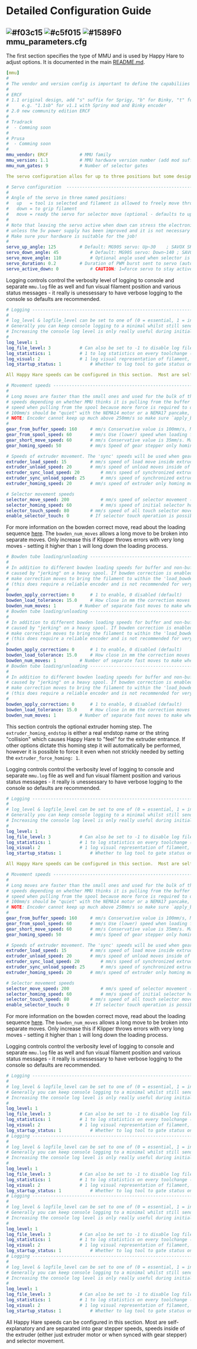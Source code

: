 # Detailed Configuration Guide

## ![#f03c15](/doc/f03c15.png) ![#c5f015](/doc/c5f015.png) ![#1589F0](/doc/1589F0.png) mmu_parameters.cfg

The first section specifies the type of MMU and is used by Happy Hare to adjust options. It is documented in the main [README.md](https://github.com/moggieuk/Happy-Hare#1-important-mmu-vendor--version-specification).

```yml
[mmu]
#
# The vendor and version config is important to define the capabiliies of the MMU
#
# ERCF
# 1.1 original design, add "s" suffix for Sprigy, "b" for Binky, "t" for Triple-Decky
#     e.g. "1.1sb" for v1.1 with Spriny mod and Binky encoder
# 2.0 new community edition ERCF
#
# Tradrack
#  - Comming soon
#
# Prusa
#  - Comming soon
#
mmu_vendor: ERCF			# MMU family
mmu_version: 1.1			# MMU hardware version number (add mod suffix documented above)
mmu_num_gates: 9			# Number of selector gates

The servo configuration allos for up to three positions but some designs (e.g. ERCF v1.1) only require `up`/`down`.  If `move` is not used then comment it out or set it to the same value as `up`.  The servo duraction is the lemght of PWM burst.  Most digital servos only require a short 0.1 second or so but slower analog servos may require longer (0.4 - 0.5s).  Be very careful if you use the `servo_active_down` option because it will can strain your electronics.

# Servo configuration  -----------------------------------------------------------------------------------------------------
#
# Angle of the servo in three named positions:
#   up   = tool is selected and filament is allowed to freely move through gate
#   down = to grip filament
#   move = ready the servo for selector move (optional - defaults to up)
#
# Note that leaving the servo active when down can stress the electronics and is not recommended with EASY-BRD or ERB board
# unless the 5v power supply has been improved and it is not necessary with standard ERCF build.
# Make sure your hardware is suitable for the job!
#
servo_up_angle: 125			# Default: MG90S servo: Up~30    ; SAVOX SH0255MG: Up~140
servo_down_angle: 45			# Default: MG90S servo: Down~140 ; SAVOX SH0255MG: Down~30
servo_move_angle: 110			# Optional angle used when selector is moved (defaults to up position)
servo_duration: 0.2			# Duration of PWM burst sent to servo (automatically turns off)
servo_active_down: 0			# CAUTION: 1=Force servo to stay active when down, 0=Release after movement
```

Logging controls control the verbosity level of logging to console and separate `mmu.log` file as well and fun visual filament position and various status messages - it really is unessessary to have verbose logging to the console so defaults are recommended.

```yml
# Logging ------------------------------------------------------------------------------------------------------------------
#
# log_level & logfile_level can be set to one of (0 = essential, 1 = info, 2 = debug, 3 = trace, 4 = developer)
# Generally you can keep console logging to a minimal whilst still sending debug output to the mmu.log file
# Increasing the console log level is only really useful during initial setup to save having to constantly open the log file
#
log_level: 1
log_file_level: 3			# Can also be set to -1 to disable log file completely
log_statistics: 1 			# 1 to log statistics on every toolchange (default), 0 to disable (but still recorded)
log_visual: 2				# 1 log visual representation of filament, 2 compact form (default) , 0 disable
log_startup_status: 1			# Whether to log tool to gate status on startup, 1 = summary (default), 2 = full, 0 = disable

All Happy Hare speeds can be configured in this section.  Most are self-explanatory and are separated into gear stepper speeds, speeds inside of the extruder (either just extruder motor or when synced with gear stepper) and selector movement.

# Movement speeds ----------------------------------------------------------------------------------------------------------
#
# Long moves are faster than the small ones and used for the bulk of the bowden movement. Note that you can set two fast load
# speeds depending on whether MMU thinks it is pulling from the buffer or from the spool. It is often helpful to use a lower
# speed when pulling from the spool because more force is required to overcome friction and this prevents loosing steps.
# 100mm/s should be "quiet" with the NEMA14 motor or a NEMA17 pancake, but you can go lower for really low noise
# NOTE: Encoder cannot keep up much above 250mm/s so make sure `apply_bowden_correction` is off at very high speeds!
#
gear_from_buffer_speed: 160		# mm/s Conservative value is 100mm/s, Max around 350mm/s
gear_from_spool_speed: 60		# mm/s Use (lower) speed when loading from a gate for the first time (i.e. pulling from spool)
gear_short_move_speed: 60		# mm/s Conservative value is 35mm/s. Max around 100mm/s
gear_homing_speed: 50			# mm/s Speed of gear stepper only homing moves (e.g. extruder homing)

# Speeds of extruder movement. The 'sync' speeds will be used when gear and extruder steppers are moving in sync
extruder_load_speed: 15			# mm/s speed of load move inside extruder from homing position to meltzone
extruder_unload_speed: 20		# mm/s speed of unload moves inside of extruder (very initial move from meltzone is 50% of this)
extruder_sync_load_speed: 20		# mm/s speed of synchronized extruder load moves
extruder_sync_unload_speed: 25		# mm/s speed of synchronized extruder unload moves
extruder_homing_speed: 20		# mm/s speed of extruder only homing moves (e.g. to toolhead sensor)

# Selector movement speeds
selector_move_speed: 200        	# mm/s speed of selector movement (not touch)
selector_homing_speed: 60       	# mm/s speed of initial selector homing move (not touch)
selector_touch_speed: 80		# mm/s speed of all touch selector moves (if stallguard configured)
enable_selector_touch: 0		# If selector touch operation is possible this can be used to disable it 1=enabled, 0=disabled
```

For more information on the bowden correct move, read about the loading sequence [here](https://github.com/moggieuk/Happy-Hare#---filament-loading-and-unloading-sequences).  The `bowden_num_moves` allows a long move to be broken into separate moves.  Only increase this if Klipper throws errors with very long moves - setting it higher than `1` will long down the loading process.

```yml
# Bowden tube loading/unloading --------------------------------------------------------------------------------------------
#
# In addition to different bowden loading speeds for buffer and non-buffered filament it is possible to detect missed steps
# caused by "jerking" on a heavy spool. If bowden correction is enabled the driver with "believe" the encoder reading and
# make correction moves to bring the filament to within the 'load_bowden_tolerance' of the end of bowden position
# (this does require a reliable encoder and is not recommended for very high speed loading >200mm/s)
#
bowden_apply_correction: 0		# 1 to enable, 0 disabled (default)
bowden_load_tolerance: 15.0		# How close in mm the correction moves will attempt to get to target
bowden_num_moves: 1			# Number of separate fast moves to make when loading or unloading bowden (>1 if you have TTC errors)
# Bowden tube loading/unloading --------------------------------------------------------------------------------------------
#
# In addition to different bowden loading speeds for buffer and non-buffered filament it is possible to detect missed steps
# caused by "jerking" on a heavy spool. If bowden correction is enabled the driver with "believe" the encoder reading and
# make correction moves to bring the filament to within the 'load_bowden_tolerance' of the end of bowden position
# (this does require a reliable encoder and is not recommended for very high speed loading >200mm/s)
#
bowden_apply_correction: 0		# 1 to enable, 0 disabled (default)
bowden_load_tolerance: 15.0		# How close in mm the correction moves will attempt to get to target
bowden_num_moves: 1			# Number of separate fast moves to make when loading or unloading bowden (>1 if you have TTC errors)
# Bowden tube loading/unloading --------------------------------------------------------------------------------------------
#
# In addition to different bowden loading speeds for buffer and non-buffered filament it is possible to detect missed steps
# caused by "jerking" on a heavy spool. If bowden correction is enabled the driver with "believe" the encoder reading and
# make correction moves to bring the filament to within the 'load_bowden_tolerance' of the end of bowden position
# (this does require a reliable encoder and is not recommended for very high speed loading >200mm/s)
#
bowden_apply_correction: 0		# 1 to enable, 0 disabled (default)
bowden_load_tolerance: 15.0		# How close in mm the correction moves will attempt to get to target
bowden_num_moves: 1			# Number of separate fast moves to make when loading or unloading bowden (>1 if you have TTC errors)
```

This section controls the optional extruder homing step. The `extruder_homing_endstop` is either a real endstop name or the string "collision" which causes Happy Hare to "feel" for the extruder entrance.  If other options dictate this homing step it will automatically be performed, however it is possible to force it even when not strickly needed by setting the `extruder_force_homing: 1`.


Logging controls control the verbosity level of logging to console and separate `mmu.log` file as well and fun visual filament position and various status messages - it really is unessessary to have verbose logging to the console so defaults are recommended.

```yml
# Logging ------------------------------------------------------------------------------------------------------------------
#
# log_level & logfile_level can be set to one of (0 = essential, 1 = info, 2 = debug, 3 = trace, 4 = developer)
# Generally you can keep console logging to a minimal whilst still sending debug output to the mmu.log file
# Increasing the console log level is only really useful during initial setup to save having to constantly open the log file
#
log_level: 1
log_file_level: 3			# Can also be set to -1 to disable log file completely
log_statistics: 1 			# 1 to log statistics on every toolchange (default), 0 to disable (but still recorded)
log_visual: 2				# 1 log visual representation of filament, 2 compact form (default) , 0 disable
log_startup_status: 1			# Whether to log tool to gate status on startup, 1 = summary (default), 2 = full, 0 = disable

All Happy Hare speeds can be configured in this section.  Most are self-explanatory and are separated into gear stepper speeds, speeds inside of the extruder (either just extruder motor or when synced with gear stepper) and selector movement.

# Movement speeds ----------------------------------------------------------------------------------------------------------
#
# Long moves are faster than the small ones and used for the bulk of the bowden movement. Note that you can set two fast load
# speeds depending on whether MMU thinks it is pulling from the buffer or from the spool. It is often helpful to use a lower
# speed when pulling from the spool because more force is required to overcome friction and this prevents loosing steps.
# 100mm/s should be "quiet" with the NEMA14 motor or a NEMA17 pancake, but you can go lower for really low noise
# NOTE: Encoder cannot keep up much above 250mm/s so make sure `apply_bowden_correction` is off at very high speeds!
#
gear_from_buffer_speed: 160		# mm/s Conservative value is 100mm/s, Max around 350mm/s
gear_from_spool_speed: 60		# mm/s Use (lower) speed when loading from a gate for the first time (i.e. pulling from spool)
gear_short_move_speed: 60		# mm/s Conservative value is 35mm/s. Max around 100mm/s
gear_homing_speed: 50			# mm/s Speed of gear stepper only homing moves (e.g. extruder homing)

# Speeds of extruder movement. The 'sync' speeds will be used when gear and extruder steppers are moving in sync
extruder_load_speed: 15			# mm/s speed of load move inside extruder from homing position to meltzone
extruder_unload_speed: 20		# mm/s speed of unload moves inside of extruder (very initial move from meltzone is 50% of this)
extruder_sync_load_speed: 20		# mm/s speed of synchronized extruder load moves
extruder_sync_unload_speed: 25		# mm/s speed of synchronized extruder unload moves
extruder_homing_speed: 20		# mm/s speed of extruder only homing moves (e.g. to toolhead sensor)

# Selector movement speeds
selector_move_speed: 200        	# mm/s speed of selector movement (not touch)
selector_homing_speed: 60       	# mm/s speed of initial selector homing move (not touch)
selector_touch_speed: 80		# mm/s speed of all touch selector moves (if stallguard configured)
enable_selector_touch: 0		# If selector touch operation is possible this can be used to disable it 1=enabled, 0=disabled
```

For more information on the bowden correct move, read about the loading sequence [here](https://github.com/moggieuk/Happy-Hare#---filament-loading-and-unloading-sequences).  The `bowden_num_moves` allows a long move to be broken into separate moves.  Only increase this if Klipper throws errors with very long moves - setting it higher than `1` will long down the loading process.


Logging controls control the verbosity level of logging to console and separate `mmu.log` file as well and fun visual filament position and various status messages - it really is unessessary to have verbose logging to the console so defaults are recommended.

```yml
# Logging ------------------------------------------------------------------------------------------------------------------
#
# log_level & logfile_level can be set to one of (0 = essential, 1 = info, 2 = debug, 3 = trace, 4 = developer)
# Generally you can keep console logging to a minimal whilst still sending debug output to the mmu.log file
# Increasing the console log level is only really useful during initial setup to save having to constantly open the log file
#
log_level: 1
log_file_level: 3			# Can also be set to -1 to disable log file completely
log_statistics: 1 			# 1 to log statistics on every toolchange (default), 0 to disable (but still recorded)
log_visual: 2				# 1 log visual representation of filament, 2 compact form (default) , 0 disable
log_startup_status: 1			# Whether to log tool to gate status on startup, 1 = summary (default), 2 = full, 0 = disable
# Logging ------------------------------------------------------------------------------------------------------------------
#
# log_level & logfile_level can be set to one of (0 = essential, 1 = info, 2 = debug, 3 = trace, 4 = developer)
# Generally you can keep console logging to a minimal whilst still sending debug output to the mmu.log file
# Increasing the console log level is only really useful during initial setup to save having to constantly open the log file
#
log_level: 1
log_file_level: 3			# Can also be set to -1 to disable log file completely
log_statistics: 1 			# 1 to log statistics on every toolchange (default), 0 to disable (but still recorded)
log_visual: 2				# 1 log visual representation of filament, 2 compact form (default) , 0 disable
log_startup_status: 1			# Whether to log tool to gate status on startup, 1 = summary (default), 2 = full, 0 = disable
# Logging ------------------------------------------------------------------------------------------------------------------
#
# log_level & logfile_level can be set to one of (0 = essential, 1 = info, 2 = debug, 3 = trace, 4 = developer)
# Generally you can keep console logging to a minimal whilst still sending debug output to the mmu.log file
# Increasing the console log level is only really useful during initial setup to save having to constantly open the log file
#
log_level: 1
log_file_level: 3			# Can also be set to -1 to disable log file completely
log_statistics: 1 			# 1 to log statistics on every toolchange (default), 0 to disable (but still recorded)
log_visual: 2				# 1 log visual representation of filament, 2 compact form (default) , 0 disable
log_startup_status: 1			# Whether to log tool to gate status on startup, 1 = summary (default), 2 = full, 0 = disable
# Logging ------------------------------------------------------------------------------------------------------------------
#
# log_level & logfile_level can be set to one of (0 = essential, 1 = info, 2 = debug, 3 = trace, 4 = developer)
# Generally you can keep console logging to a minimal whilst still sending debug output to the mmu.log file
# Increasing the console log level is only really useful during initial setup to save having to constantly open the log file
#
log_level: 1
log_file_level: 3			# Can also be set to -1 to disable log file completely
log_statistics: 1 			# 1 to log statistics on every toolchange (default), 0 to disable (but still recorded)
log_visual: 2				# 1 log visual representation of filament, 2 compact form (default) , 0 disable
log_startup_status: 1			# Whether to log tool to gate status on startup, 1 = summary (default), 2 = full, 0 = disable
```

All Happy Hare speeds can be configured in this section.  Most are self-explanatory and are separated into gear stepper speeds, speeds inside of the extruder (either just extruder motor or when synced with gear stepper) and selector movement.

